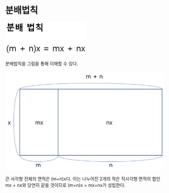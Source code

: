 # 분배법칙

![](./Figure/Distributive_Law1.JPG)



분배법칙을 그림을 통해 이해할 수 있다.

![](./Figure/Distributive_Law2.JPG)

큰 사각형 전체의 면적은 (m+n)x다. 이는 나누어진 2개의 작은 직사각형 면적의 합인 mx + nx와 당연히 같을 것이므로 (m+n)x = mx+nx가 성립한다. 